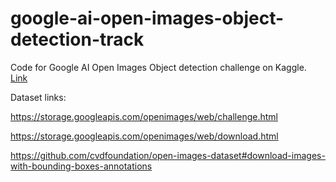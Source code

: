 # google-ai-open-images-object-detection-track


Code for Google AI Open Images Object detection challenge on Kaggle. [Link](https://www.kaggle.com/c/google-ai-open-images-object-detection-track)

Dataset links:

https://storage.googleapis.com/openimages/web/challenge.html

https://storage.googleapis.com/openimages/web/download.html

https://github.com/cvdfoundation/open-images-dataset#download-images-with-bounding-boxes-annotations